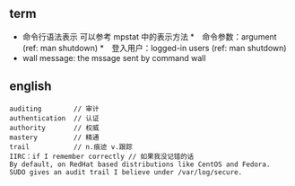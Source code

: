 ## term

* 命令行语法表示 可以参考 mpstat 中的表示方法
*　命令参数：argument (ref: man shutdown)
*　登入用户：logged-in users (ref: man shutdown)    
*  wall message: the mssage sent by command wall 

## english

    auditing        // 审计
    authentication  // 认证
    authority       // 权威
    mastery         // 精通
    trail           // n.痕迹 v.跟踪
    IIRC：if I remember correctly // 如果我没记错的话
    By default, on RedHat based distributions like CentOS and Fedora.
    SUDO gives an audit trail I believe under /var/log/secure.

